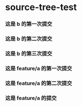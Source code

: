 # source-tree-test

### 这是 b 的第一次提交
### 这是 b 的第二次提交

### 这是 b 的第三次提交
### 这是 feature/a 的第一次提交
### 这是 feature/a 的第二次提交
### 这是 feature/a 的提交
